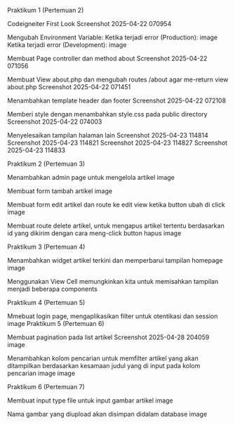 Praktikum 1 (Pertemuan 2)

Codeigneiter First Look Screenshot 2025-04-22 070954

Mengubah Environment Variable: Ketika terjadi error (Production): image Ketika terjadi error (Development): image

Membuat Page controller dan method about Screenshot 2025-04-22 071056

Membuat View about.php dan mengubah routes /about agar me-return view about.php Screenshot 2025-04-22 071451

Menambahkan template header dan footer Screenshot 2025-04-22 072108

Memberi style dengan menambahkan style.css pada public directory Screenshot 2025-04-22 074003

Menyelesaikan tampilan halaman lain Screenshot 2025-04-23 114814 Screenshot 2025-04-23 114821 Screenshot 2025-04-23 114827 Screenshot 2025-04-23 114833

Praktikum 2 (Pertemuan 3)

Menambahkan admin page untuk mengelola artikel image

Membuat form tambah artikel image

Membuat form edit artikel dan route ke edit view ketika button ubah di click image

Membuat route delete artikel, untuk mengapus artikel tertentu berdasarkan id yang dikirim dengan cara meng-click button hapus image

Praktikum 3 (Pertemuan 4)

Menambahkan widget artikel terkini dan memperbarui tampilan homepage image

Menggunakan View Cell memungkinkan kita untuk memisahkan tampilan menjadi beberapa components

Praktikum 4 (Pertemuan 5)

Mmebuat login page, mengaplikasikan filter untuk otentikasi dan session image
Praktikum 5 (Pertemuan 6)

Membuat pagination pada list artikel Screenshot 2025-04-28 204059 image

Menambahkan kolom pencarian untuk memfilter artikel yang akan ditampilkan berdasarkan kesamaan judul yang di input pada kolom pencarian image image

Praktikum 6 (Pertemuan 7)

Membuat input type file untuk input gambar artikel image

Nama gambar yang diupload akan disimpan didalam database image
